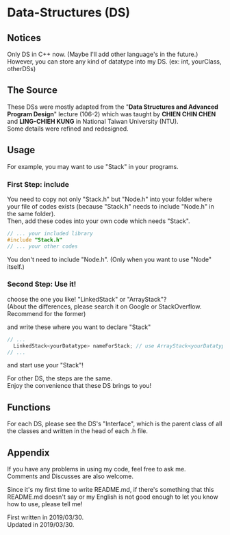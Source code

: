 # Data-Structures (DS)

## Notices
Only DS in C++ now. (Maybe I'll add other language's in the future.)  
However, you can store any kind of datatype into my DS. (ex: int, yourClass, otherDSs)  

## The Source
These DSs were mostly adapted from the "**Data Structures and Advanced Program Design**" lecture (106-2) which was taught by **CHIEN CHIN CHEN** and **LING-CHIEH KUNG** in National Taiwan University (NTU).  
Some details were refined and redesigned.  

## Usage
For example, you may want to use "Stack" in your programs.  

### First Step: include
You need to copy not only "Stack.h" but "Node.h" into your folder where your file of codes exists (because "Stack.h" needs to include "Node.h" in the same folder).   
Then, add these codes into your own code which needs "Stack".  
```C++
// ... your included library
#include "Stack.h"
// ... your other codes
```
You don't need to include "Node.h". (Only when you want to use "Node" itself.)  

### Second Step: Use it!
choose the one you like! "LinkedStack" or "ArrayStack"?  
(About the differences, please search it on Google or StackOverflow. Recommend for the former)  

and write these where you want to declare "Stack"  
```C++
// ...
  LinkedStack<yourDatatype> nameForStack; // use ArrayStack<yourDatatype> if you want
// ...
```
and start use your "Stack"!  

For other DS, the steps are the same.  
Enjoy the convenience that these DS brings to you!  

## Functions
For each DS, please see the DS's "Interface", which is the parent class of all the classes and written in the head of each .h file.  

## Appendix
If you have any problems in using my code, feel free to ask me.  
Comments and Discusses are also welcome.  

Since it's my first time to write README.md, if there's something that this README.md doesn't say or my English is not good enough to let you know how to use, please tell me!  

First written in 2019/03/30.  
Updated in 2019/03/30.
